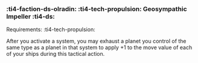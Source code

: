 ### :ti4-faction-ds-olradin: :ti4-tech-propulsion: **Geosympathic Impeller** :ti4-ds:

Requirements: :ti4-tech-propulsion:

After you activate a system, you may exhaust a planet you control of the same type as a planet in that system to apply +1 to the move value of each of your ships during this tactical action.
